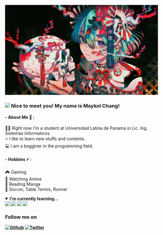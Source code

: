 <img src="79028211_p0.png" width= 700>

### <img src="https://emojis.slackmojis.com/emojis/images/1531849430/4246/blob-sunglasses.gif?1531849430" width="30"/> Nice to meet you! My name is Maykol Chang!

#### - About Me 💬 :

:man_student: Right now I'm a student at Universidad Latina de Panama in Lic. Ing. Sistemas Informaticos.
</br> :star: I like to learn new stuffs and contents.
</br> :computer: I am a begginer in the programming field.

#### - Hobbies :zap: : 
:video_game: Gaming
</br> :white_flower: Watching Anime
</br> :book: Reading Manga
</br> :runner: Soccer, Table Tennis, Runner



<details open>
<summary> <b>I'm currently learning... <b></summary>
  <img src="https://img.shields.io/badge/-Python-FFD43B?style=for-the-badge&logo=python&logoColor=white&labelColor=4B8BBE" />
  <img src="https://img.shields.io/badge/-Visual%20Studio%20Code-23A9F2?style=for-the-badge&logo=Visual%20Studio%20Code&logoColor=white"/>
  <img src="https://img.shields.io/badge/-Github-181717?style=for-the-badge&logo=GitHub&logoColor=white"/>
  <img src="https://img.shields.io/badge/-C++-00599C?style=flat-square&logo=c" />
 
  </details>
  
  ###  Follow me on
  <p><a href="https://github.com/vPancake7" target="_blank"><img alt="Github" src="https://img.shields.io/badge/GitHub-%2312100E.svg?&style=for-the-badge&logo=Github&logoColor=white" /></a> <a
  href="https://twitter.com/rawr_chang" target="_blank"><img alt="Twitter" src="https://img.shields.io/badge/twitter-%231DA1F2.svg?&style=for-the-badge&logo=twitter&logoColor=white" /></a> <a
  

